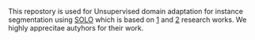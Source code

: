 This repostory is used for Unsupervised domain adaptation for instance segmentation using [SOLO](https://github.com/WXinlong/SOLO) which is based on [1](https://arxiv.org/pdf/1912.04488) and [2](https://arxiv.org/pdf/2003.10152) research works. We highly apprecitae autyhors for their work. 
